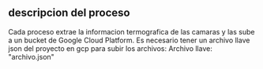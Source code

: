 ## descripcion del proceso
Cada proceso extrae la informacion termografica de las camaras y las sube a un bucket de Google Cloud Platform. Es necesario tener un archivo llave json del proyecto en gcp para subir los archivos: Archivo llave: "archivo.json"
